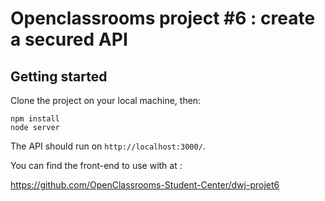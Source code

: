 # Openclassrooms project #6 : create a secured API

## Getting started

Clone the project on your local machine, then:

```
npm install
node server
```

The API should run on ```http://localhost:3000/```.

You can find the front-end to use with at :

https://github.com/OpenClassrooms-Student-Center/dwj-projet6